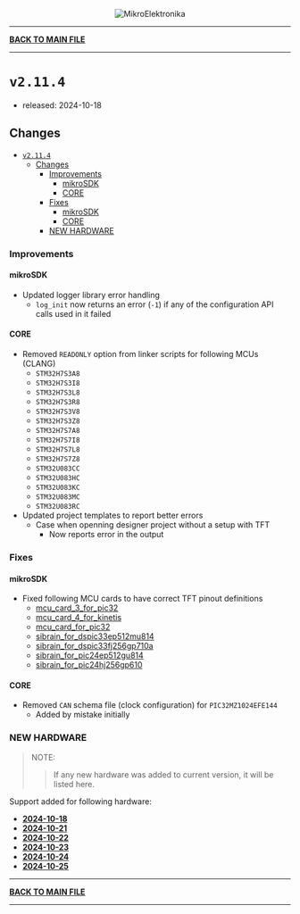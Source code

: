<p align="center">
  <img src="http://www.mikroe.com/img/designs/beta/logo_small.png?raw=true" alt="MikroElektronika"/>
</p>

---

**[BACK TO MAIN FILE](../../changelog.md)**

---

# `v2.11.4`

+ released: 2024-10-18

## Changes

+ [`v2.11.4`](#v2114)
  + [Changes](#changes)
    + [Improvements](#improvements)
      + [mikroSDK](#mikrosdk)
      + [CORE](#core)
    + [Fixes](#fixes)
      + [mikroSDK](#mikrosdk-1)
      + [CORE](#core-1)
    + [NEW HARDWARE](#new-hardware)

### Improvements

#### mikroSDK

+ Updated logger library error handling
  + `log_init` now returns an error (`-1`) if any of the configuration API calls used in it failed

#### CORE

+ Removed `READONLY` option from linker scripts for following MCUs (CLANG)
  + `STM32H7S3A8`
  + `STM32H7S3I8`
  + `STM32H7S3L8`
  + `STM32H7S3R8`
  + `STM32H7S3V8`
  + `STM32H7S3Z8`
  + `STM32H7S7A8`
  + `STM32H7S7I8`
  + `STM32H7S7L8`
  + `STM32H7S7Z8`
  + `STM32U083CC`
  + `STM32U083HC`
  + `STM32U083KC`
  + `STM32U083MC`
  + `STM32U083RC`
+ Updated project templates to report better errors
  + Case when openning designer project without a setup with TFT
    + Now reports error in the output

### Fixes

#### mikroSDK

+ Fixed following MCU cards to have correct TFT pinout definitions
  + [mcu_card_3_for_pic32](../../bsp/board/include/mcu_cards/mcu_card_3_for_pic32/mcu_card.h)
  + [mcu_card_4_for_kinetis](../../bsp/board/include/mcu_cards/mcu_card_4_for_kinetis/mcu_card.h)
  + [mcu_card_for_pic32](../../bsp/board/include/mcu_cards/mcu_card_for_pic32/mcu_card.h)
  + [sibrain_for_dspic33ep512mu814](../../bsp/board/include/mcu_cards/sibrain_for_dspic33ep512mu814/mcu_card.h)
  + [sibrain_for_dspic33fj256gp710a](../../bsp/board/include/mcu_cards/sibrain_for_dspic33fj256gp710a/mcu_card.h)
  + [sibrain_for_pic24ep512gu814](../../bsp/board/include/mcu_cards/sibrain_for_pic24ep512gu814/mcu_card.h)
  + [sibrain_for_pic24hj256gp610](../../bsp/board/include/mcu_cards/sibrain_for_pic24hj256gp610/mcu_card.h)

#### CORE

+ Removed `CAN` schema file (clock configuration) for `PIC32MZ1024EFE144`
  + Added by mistake initially

### NEW HARDWARE

> NOTE:
>> If any new hardware was added to current version, it will be listed here.

Support added for following hardware:

+ **[2024-10-18](./new_hw/2024-10-18.md)**
+ **[2024-10-21](./new_hw/2024-10-21.md)**
+ **[2024-10-22](./new_hw/2024-10-22.md)**
+ **[2024-10-23](./new_hw/2024-10-23.md)**
+ **[2024-10-24](./new_hw/2024-10-24.md)**
+ **[2024-10-25](./new_hw/2024-10-25.md)**

---

**[BACK TO MAIN FILE](../../changelog.md)**

---
